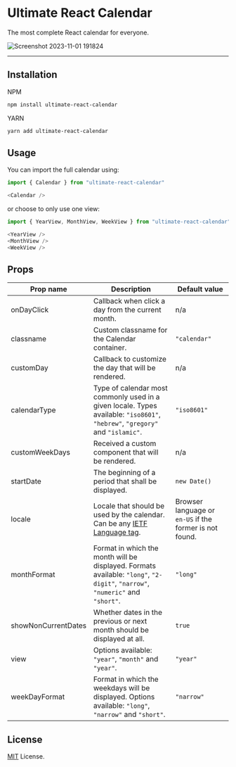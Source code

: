 # Ultimate React Calendar

The most complete React calendar for everyone.

![Screenshot 2023-11-01 191824](https://github.com/cecicifu/ultimate-react-calendar/assets/15237067/19d52583-3a24-415c-b669-1ea1d58ff7e2)


---

## Installation

NPM

```bash
npm install ultimate-react-calendar
```

YARN

```bash
yarn add ultimate-react-calendar
```

## Usage

You can import the full calendar using:

```js
import { Calendar } from "ultimate-react-calendar"

<Calendar />
```

or choose to only use one view:

```js
import { YearView, MonthView, WeekView } from "ultimate-react-calendar"

<YearView />
<MonthView />
<WeekView />
```

## Props

| Prop name           | Description                                                                                                                   | Default value                                           |
| ------------------- | ----------------------------------------------------------------------------------------------------------------------------- | ------------------------------------------------------- |
| onDayClick          | Callback when click a day from the current month.                                                                             | n/a                                                     |
| classname           | Custom classname for the Calendar container.                                                                                  | `"calendar"`                                            |
| customDay           | Callback to customize the day that will be rendered.                                                                          | n/a                                                     |
| calendarType        | Type of calendar most commonly used in a given locale. Types available: `"iso8601"`, `"hebrew"`, `"gregory"` and `"islamic"`. | `"iso8601"`                                             |
| customWeekDays      | Received a custom component that will be rendered.                                                                            | n/a                                                     |
| startDate           | The beginning of a period that shall be displayed.                                                                            | `new Date()`                                            |
| locale              | Locale that should be used by the calendar. Can be any [IETF Language tag](https://en.wikipedia.org/wiki/IETF_language_tag).  | Browser language or `en-US` if the former is not found. |
| monthFormat         | Format in which the month will be displayed. Formats available: `"long"`, `"2-digit"`, `"narrow"`, `"numeric"` and `"short"`. | `"long"`                                                |
| showNonCurrentDates | Whether dates in the previous or next month should be displayed at all.                                                       | `true`                                                  |
| view                | Options available: `"year"`, `"month"` and `"year"`.                                                                          | `"year"`                                                |
| weekDayFormat       | Format in which the weekdays will be displayed. Options available: `"long"`, `"narrow"` and `"short"`.                        | `"narrow"`                                              |


## License
[MIT](https://github.com/cecicifu/ultimate-react-calendar/blob/main/LICENSE) License.
